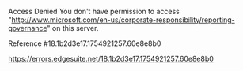 Access Denied
You don't have permission to access "http://www.microsoft.com/en-us/corporate-responsibility/reporting-governance" on this server.

Reference #18.1b2d3e17.1754921257.60e8e8b0

https://errors.edgesuite.net/18.1b2d3e17.1754921257.60e8e8b0